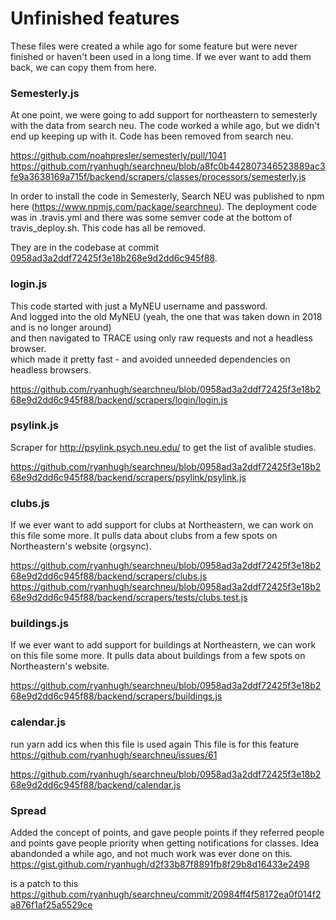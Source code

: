 # Unfinished features

These files were created a while ago for some feature but were never finished or haven't been used in a long time. 
If we ever want to add them back, we can copy them from here.


### Semesterly.js

At one point, we were going to add support for northeastern to semesterly with the data from search neu. The code worked a while ago, but we didn't end up keeping up with it. Code has been removed from search neu.

https://github.com/noahpresler/semesterly/pull/1041
https://github.com/ryanhugh/searchneu/blob/a8fc0b442807346523889ac3fe9a3638169a715f/backend/scrapers/classes/processors/semesterly.js

In order to install the code in Semesterly, Search NEU was published to npm here (https://www.npmjs.com/package/searchneu). The deployment code was in .travis.yml and there was some semver code at the bottom of travis_deploy.sh. This code has all be removed. 



They are in the codebase at commit [0958ad3a2ddf72425f3e18b268e9d2dd6c945f88](https://github.com/ryanhugh/searchneu/commit/0958ad3a2ddf72425f3e18b268e9d2dd6c945f88).

### login.js

This code started with just a MyNEU username and password.  
And logged into the old MyNEU (yeah, the one that was taken down in 2018 and is no longer around)  
and then navigated to TRACE using only raw requests and not a headless browser.  
which made it pretty fast - and avoided unneeded dependencies on headless browsers.  

https://github.com/ryanhugh/searchneu/blob/0958ad3a2ddf72425f3e18b268e9d2dd6c945f88/backend/scrapers/login/login.js

### psylink.js

Scraper for http://psylink.psych.neu.edu/ to get the list of avalible studies.

https://github.com/ryanhugh/searchneu/blob/0958ad3a2ddf72425f3e18b268e9d2dd6c945f88/backend/scrapers/psylink/psylink.js


### clubs.js

If we ever want to add support for clubs at Northeastern, we can work on this file some more.
It pulls data about clubs from a few spots on Northeastern's website (orgsync).

https://github.com/ryanhugh/searchneu/blob/0958ad3a2ddf72425f3e18b268e9d2dd6c945f88/backend/scrapers/clubs.js
https://github.com/ryanhugh/searchneu/blob/0958ad3a2ddf72425f3e18b268e9d2dd6c945f88/backend/scrapers/tests/clubs.test.js


### buildings.js

If we ever want to add support for buildings at Northeastern, we can work on this file some more.
It pulls data about buildings from a few spots on Northeastern's website.

https://github.com/ryanhugh/searchneu/blob/0958ad3a2ddf72425f3e18b268e9d2dd6c945f88/backend/scrapers/buildings.js


### calendar.js

run yarn add ics when this file is used again
This file is for this feature https://github.com/ryanhugh/searchneu/issues/61

https://github.com/ryanhugh/searchneu/blob/0958ad3a2ddf72425f3e18b268e9d2dd6c945f88/backend/calendar.js


### Spread

Added the concept of points, and gave people points if they referred people and points gave people priority when getting notifications for classes. Idea abandonded a while ago, and not much work was ever done on this. 
https://gist.github.com/ryanhugh/d2f33b87f8891fb8f29b8d16433e2498

is a patch to this https://github.com/ryanhugh/searchneu/commit/20984ff4f58172ea0f014f2a876f1af25a5529ce
